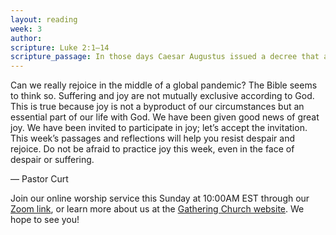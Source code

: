 ```yaml
---
layout: reading
week: 3
author:
scripture: Luke 2:1—14
scripture_passage: In those days Caesar Augustus issued a decree that a census should be taken of the entire Roman world. (This was the first census that took place while Quirinius was governor of Syria.) And everyone went to their own town to register. <br> <br> So Joseph also went up from the town of Nazareth in Galilee to Judea, to Bethlehem the town of David, because he belonged to the house and line of David. He went there to register with Mary, who was pledged to be married to him and was expecting a child. While they were there, the time came for the baby to be born, and she gave birth to her firstborn, a son. She wrapped him in cloths and placed him in a manger, because there was no guest room available for them. <br> <br> And there were shepherds living out in the fields nearby, keeping watch over their flocks at night. An angel of the Lord appeared to them, and the glory of the Lord shone around them, and they were terrified. But the angel said to them, “Do not be afraid. I bring you good news that will cause great joy for all the people. Today in the town of David a Savior has been born to you&#59; he is the Messiah, the Lord. This will be a sign to you&#58; You will find a baby wrapped in cloths and lying in a manger.” <br> <br> Suddenly a great company of the heavenly host appeared with the angel, praising God and saying, <br> <br> “Glory to God in the highest heaven, <br> and on earth peace to those on whom his favor rests.”
---
```


Can we really rejoice in the middle of a global pandemic? The Bible seems to think so. Suffering and joy are not mutually exclusive according to God. This is true because joy is not a byproduct of our circumstances but an essential part of our life with God. We have been given good news of great joy. We have been invited to participate in joy; let’s accept the invitation. This week’s passages and reflections will help you resist despair and rejoice. Do not be afraid to practice joy this week, even in the face of despair or suffering.

<p class="author">— Pastor Curt</p>

<div class="invitation">
	<p>Join our online worship service this Sunday at 10:00AM EST through our <a href="https://us02web.zoom.us/j/86308074879?pwd=Y2hrbkt3SGtUMnFBSkwzaG9sMDFhdz09">Zoom link</a>, or learn more about us at the <a href="https://www.allgather.org/">Gathering Church website</a>. We hope to see you!</p>
</div>
